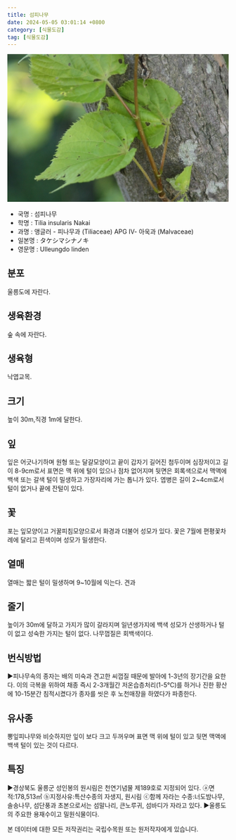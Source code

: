```yaml
---
title: 섬피나무
date: 2024-05-05 03:01:14 +0800
category: [식물도감]
tag: [식물도감]
---
```




![섬피나무](/assets/img/fileUpload/plants/basic/Tiliaceae/Tilia/9281/9281_1_th2.JPG)
- 국명 : 섬피나무
- 학명 : Tilia insularis Nakai
- 과명 : 앵글러 - 피나무과 (Tiliaceae) APG Ⅳ- 아욱과 (Malvaceae)
- 일본명 : タケシマシナノキ
- 영문명 : Ulleungdo linden


## 분포
울릉도에 자란다.
## 생육환경
숲 속에 자란다.
## 생육형
낙엽교목.
## 크기
높이 30m,직경 1m에 달한다.
## 잎
잎은 어긋나기하며 원형 또는 달걀모양이고 끝이 갑자기 길어진 첨두이며 심장저이고 길이 8-9cm로서 표면은 맥 위에 털이 있으나 점차 없어지며 뒷면은 회록색으로서 맥액에 백색 또는 갈색 털이 밀생하고 가장자리에 가는 톱니가 있다. 엽병은 길이 2~4cm로서 털이 없거나 끝에 잔털이 있다.
## 꽃
포는 잎모양이고 거꿀피침모양으로서 화경과 더불어 성모가 있다. 꽃은 7월에 편평꽃차례에 달리고 흰색이며 성모가 밀생한다.
## 열매
열매는 짧은 털이 밀생하며 9~10월에 익는다. 견과
## 줄기
높이가 30m에 달하고 가지가 많이 갈라지며 일년생가지에 백색 성모가 산생하거나 털이 없고 성숙한 가지는 털이 없다. 나무껍질은 회백색이다.
## 번식방법
▶피나무속의 종자는 배의 미숙과 견고한 씨껍질 때문에 발아에 1-3년의 장기간을 요한다. 이의 극복을 위하여 채종 즉시 2-3개월간 저온습층처리(1-5℃)를 하거나 진한 황산에 10-15분간 침적시켰다가 종자를 씻은 후 노천매장을 하였다가 파종한다.
## 유사종
뽕잎피나무와 비슷하지만 잎이 보다 크고 두꺼우며 표면 맥 위에 털이 있고 뒷면 맥액에 백색 털이 있는 것이 다르다.
## 특징
▶경상북도 울릉군 성인봉의 원시림은 천연기념물 제189호로 지정되어 있다. ⓐ면적:178,513㎡ ⓑ지정사유:특산수종의 자생지, 원시림 ⓒ함께 자라는 수종:너도밤나무, 솔송나무, 섬단풍과 초본으로서는 섬말나리, 큰노루귀, 섬바디가 자라고 있다.
▶울릉도의 주요한 용재수이고 밀원식물이다.






본 데이터에 대한 모든 저작권리는 국립수목원 또는 원저작자에게 있습니다.
